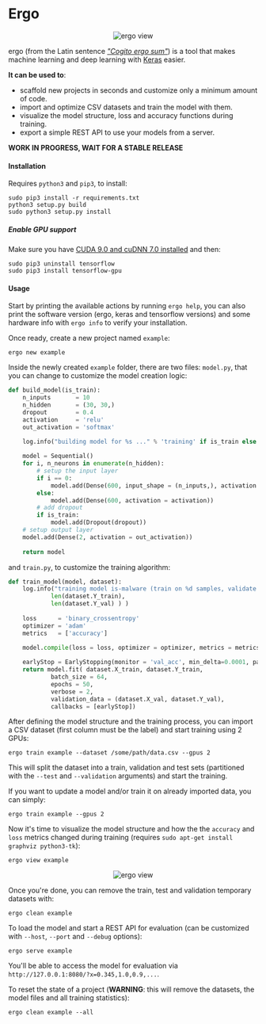 # Ergo

<p align="center">
  <img alt="ergo view" src="https://raw.githubusercontent.com/evilsocket/ergo/master/docs/banner.jpg"/>
</p>

ergo (from the Latin sentence *["Cogito ergo sum"](https://en.wikipedia.org/wiki/Cogito,_ergo_sum)*) is a tool that makes machine learning and deep learning with [Keras](https://keras.io/) easier. 

**It can be used to**: 

* scaffold new projects in seconds and customize only a minimum amount of code.
* import and optimize CSV datasets and train the model with them.
* visualize the model structure, loss and accuracy functions during training.
* export a simple REST API to use your models from a server.

**WORK IN PROGRESS, WAIT FOR A STABLE RELEASE**

#### Installation

Requires `python3` and `pip3`, to install:

    sudo pip3 install -r requirements.txt
    python3 setup.py build
    sudo python3 setup.py install

##### Enable GPU support

Make sure you have [CUDA 9.0 and cuDNN 7.0 installed](https://medium.com/@zhanwenchen/install-cuda-and-cudnn-for-tensorflow-gpu-on-ubuntu-79306e4ac04e) and then:

    sudo pip3 uninstall tensorflow
    sudo pip3 install tensorflow-gpu

#### Usage

Start by printing the available actions by running `ergo help`, you can also print the software version (ergo, keras 
and tensorflow versions) and some hardware info with `ergo info` to verify your installation. 

Once ready, create a new project named `example`:

    ergo new example

Inside the newly created `example` folder, there are two files: `model.py`, that you can change to customize the model 
creation logic:

```python
def build_model(is_train):  
    n_inputs       = 10
    n_hidden       = (30, 30,)
    dropout        = 0.4
    activation     = 'relu'
    out_activation = 'softmax'
  
    log.info("building model for %s ..." % 'training' if is_train else 'evaluation')

    model = Sequential()
    for i, n_neurons in enumerate(n_hidden):
        # setup the input layer
        if i == 0:
            model.add(Dense(600, input_shape = (n_inputs,), activation = activation))
        else:
            model.add(Dense(600, activation = activation))
        # add dropout
        if is_train:
            model.add(Dropout(dropout))
    # setup output layer
    model.add(Dense(2, activation = out_activation))
    
    return model
```

and `train.py`, to customize the training algorithm:

```python
def train_model(model, dataset):
    log.info("training model is-malware (train on %d samples, validate on %d) ..." % ( \
            len(dataset.Y_train), 
            len(dataset.Y_val) ) )
    
    loss      = 'binary_crossentropy'
    optimizer = 'adam'
    metrics   = ['accuracy']
    
    model.compile(loss = loss, optimizer = optimizer, metrics = metrics)

    earlyStop = EarlyStopping(monitor = 'val_acc', min_delta=0.0001, patience = 5, mode = 'auto')
    return model.fit( dataset.X_train, dataset.Y_train,
            batch_size = 64,
            epochs = 50,
            verbose = 2,
            validation_data = (dataset.X_val, dataset.Y_val),
            callbacks = [earlyStop])
```

After defining the model structure and the training process, you can import a CSV dataset (first column must be the label) and start training using 2 GPUs:

    ergo train example --dataset /some/path/data.csv --gpus 2

This will split the dataset into a train, validation and test sets (partitioned with the `--test` and `--validation` arguments) and start the training.

If you want to update a model and/or train it on already imported data, you can simply:

    ergo train example --gpus 2

Now it's time to visualize the model structure and how the the `accuracy` and `loss` metrics changed during training (requires `sudo apt-get install graphviz python3-tk`):
    
    ergo view example

<p align="center">
  <img alt="ergo view" src="https://raw.githubusercontent.com/evilsocket/ergo/master/docs/view.png"/>
</p>

Once you're done, you can remove the train, test and validation temporary datasets with:

    ergo clean example

To load the model and start a REST API for evaluation (can be customized with `--host`, `--port` and `--debug` options): 

    ergo serve example

You'll be able to access the model for evaluation via `http://127.0.0.1:8080/?x=0.345,1.0,0.9,...`.

To reset the state of a project (**WARNING**: this will remove the datasets, the model files and all training statistics):

    ergo clean example --all

